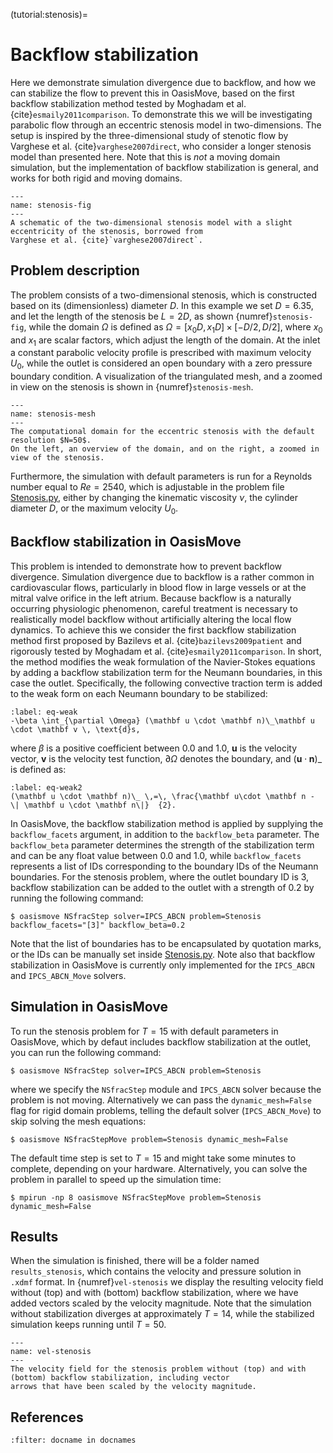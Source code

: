 (tutorial:stenosis)=

# Backflow stabilization

Here we demonstrate simulation divergence due to backflow, and how we can stabilize the flow to prevent this in
OasisMove, based on the first backflow stabilization method tested by Moghadam et al. {cite}`esmaily2011comparison`. To
demonstrate this we will be investigating parabolic flow through an eccentric stenosis model in two-dimensions. The
setup is inspired by the three-dimensional study of stenotic flow by Varghese et al. {cite}`varghese2007direct`, who
consider a longer stenosis model than presented here. Note that this is *not* a moving domain simulation, but the
implementation of backflow stabilization is general, and works for both rigid and moving domains.

```{figure} figures/stenosis_fig.png
---
name: stenosis-fig
---
A schematic of the two-dimensional stenosis model with a slight eccentricity of the stenosis, borrowed from 
Varghese et al. {cite}`varghese2007direct`.
```

## Problem description

The problem consists of a two-dimensional stenosis, which is constructed based on its (dimensionless) diameter $D$. In
this example we set $D=6.35$, and let the length of the stenosis be $L=2D$, as shown {numref}`stenosis-fig`, while the
domain $\Omega$ is defined as $\Omega = [x_0D, x_1D]\times[-D/2, D/2]$, where $x_0$ and $x_1$ are scalar factors, which
adjust the length of the domain. At the inlet a constant parabolic velocity profile is prescribed with maximum velocity
$U_0$, while the outlet is considered an open boundary with a zero pressure boundary condition. A visualization of the
triangulated mesh, and a zoomed in view on the stenosis is shown in {numref}`stenosis-mesh`.

```{figure} figures/stenosis_mesh.png
---
name: stenosis-mesh
---
The computational domain for the eccentric stenosis with the default resolution $N=50$.
On the left, an overview of the domain, and on the right, a zoomed in view of the stenosis.
```

Furthermore, the simulation with default parameters is run for a Reynolds number equal to $Re=2540$, which is adjustable
in the problem
file [Stenosis.py](https://github.com/KVSlab/OasisMove/blob/main/src/oasismove/problems/NSfracStep/Stenosis.py), either
by changing the kinematic viscosity $\nu$, the cylinder diameter $D$, or the maximum velocity $U_0$.

## Backflow stabilization in OasisMove

This problem is intended to demonstrate how to prevent backflow divergence. Simulation divergence due to backflow is a
rather common in cardiovascular flows, particularly in blood flow in large vessels or at the mitral valve orifice in the
left atrium. Because backflow is a naturally occurring physiologic phenomenon, careful treatment is necessary to
realistically model backflow without artificially altering the local flow dynamics. To achieve this we consider the
first backflow stabilization method first proposed by Bazilevs et al. {cite}`bazilevs2009patient` and rigorously tested
by Moghadam et al. {cite}`esmaily2011comparison`. In short, the method modifies the weak formulation of the
Navier-Stokes equations by adding a backflow stabilization term for the Neumann boundaries, in this case the outlet.
Specifically, the following convective traction term is added to the weak form on each Neumann boundary to be
stabilized:

```{math}
:label: eq-weak
-\beta \int_{\partial \Omega} (\mathbf u \cdot \mathbf n)\_\mathbf u \cdot \mathbf v \, \text{d}s,
```

where $\beta$ is a positive coefficient between 0.0 and 1.0, $\mathbf u$ is the velocity vector, $\mathbf v$ is the
velocity test function, $\partial \Omega$ denotes the boundary, and $(\mathbf u \cdot \mathbf n)\_$ is defined as:

```{math}
:label: eq-weak2
(\mathbf u \cdot \mathbf n)\_ \,=\, \frac{\mathbf u\cdot \mathbf n - \| \mathbf u \cdot \mathbf n\|}  {2}.
```

In OasisMove, the backflow stabilization method is applied by supplying the
`backflow_facets` argument, in addition to the `backflow_beta` parameter. The `backflow_beta` parameter determines the
strength of the stabilization term and can be any float value between 0.0 and 1.0, while `backflow_facets` represents a
list of IDs corresponding to the boundary IDs of the Neumann boundaries. For the stenosis problem, where the outlet
boundary ID is 3, backflow stabilization can be added to the outlet with a strength of 0.2 by running the following
command:

``` console
$ oasismove NSfracStep solver=IPCS_ABCN problem=Stenosis backflow_facets="[3]" backflow_beta=0.2 
```

Note that the list of boundaries has to be encapsulated by quotation marks, or the IDs can be manually set
inside [Stenosis.py](https://github.com/KVSlab/OasisMove/blob/main/src/oasismove/problems/NSfracStep/Stenosis.py). Note
also that backflow stabilization in OasisMove is currently only implemented for the `IPCS_ABCN`
and `IPCS_ABCN_Move` solvers.

## Simulation in OasisMove

To run the stenosis problem for $T=15$ with default parameters in OasisMove, which by defaut includes backflow
stabilization at the outlet, you can run the following command:

``` console
$ oasismove NSfracStep solver=IPCS_ABCN problem=Stenosis 
```

where we specify the `NSfracStep` module and `IPCS_ABCN` solver because the problem is not moving. Alternatively we can
pass the `dynamic_mesh=False` flag for rigid domain problems, telling the default solver (`IPCS_ABCN_Move`) to skip
solving the mesh equations:

``` console
$ oasismove NSfracStepMove problem=Stenosis dynamic_mesh=False 
```

The default time step is set to $T=15$ and might take some minutes to complete, depending on your hardware.
Alternatively, you can solve the problem in parallel to speed up the simulation time:

``` console
$ mpirun -np 8 oasismove NSfracStepMove problem=Stenosis dynamic_mesh=False 
```

## Results

When the simulation is finished, there will be a folder named `results_stenosis`, which contains the velocity and
pressure solution in `.xdmf` format. In {numref}`vel-stenosis` we display the resulting velocity field without (top) and
with (bottom) backflow stabilization, where we have added vectors scaled by the velocity magnitude. Note that the
simulation without stabilization diverges at approximately $T=14$, while the stabilized simulation keeps running until
$T=50$.

```{figure} figures/stenosis.gif
---
name: vel-stenosis
---
The velocity field for the stenosis problem without (top) and with (bottom) backflow stabilization, including vector 
arrows that have been scaled by the velocity magnitude. 
```

## References

```{bibliography} references.bib
:filter: docname in docnames
```
